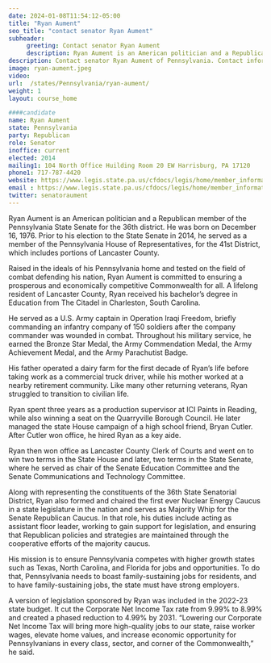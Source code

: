 ```yaml
---
date: 2024-01-08T11:54:12-05:00
title: "Ryan Aument"
seo_title: "contact senator Ryan Aument"
subheader:
     greeting: Contact senator Ryan Aument
     description: Ryan Aument is an American politician and a Republican member of the Pennsylvania State Senate for the 36th district. He was born on December 16, 1976. Prior to his election to the State Senate in 2014, he served as a member of the Pennsylvania House of Representatives, for the 41st District, which includes portions of Lancaster County.
description: Contact senator Ryan Aument of Pennsylvania. Contact information for Ryan Aument includes email address, phone number, and mailing address.
image: ryan-aument.jpeg
video:
url:  /states/Pennsylvania/ryan-aument/
weight: 1
layout: course_home

####candidate
name: Ryan Aument
state: Pennsylvania
party: Republican
role: Senator
inoffice: current
elected: 2014
mailing1: 104 North Office Huilding Room 20 EW Harrisburg, PA 17120
phone1: 717-787-4420
website: https://www.legis.state.pa.us/cfdocs/legis/home/member_information/Senate_bio.cfm?id=1198/
email : https://www.legis.state.pa.us/cfdocs/legis/home/member_information/Senate_bio.cfm?id=1198/
twitter: senatoraument
---
```


Ryan Aument is an American politician and a Republican member of the Pennsylvania State Senate for the 36th district. He was born on December 16, 1976. Prior to his election to the State Senate in 2014, he served as a member of the Pennsylvania House of Representatives, for the 41st District, which includes portions of Lancaster County.

Raised in the ideals of his Pennsylvania home and tested on the field of combat defending his nation, Ryan Aument is committed to ensuring a prosperous and economically competitive Commonwealth for all. A lifelong resident of Lancaster County, Ryan received his bachelor’s degree in Education from The Citadel in Charleston, South Carolina.

He served as a U.S. Army captain in Operation Iraqi Freedom, briefly commanding an infantry company of 150 soldiers after the company commander was wounded in combat. Throughout his military service, he earned the Bronze Star Medal, the Army Commendation Medal, the Army Achievement Medal, and the Army Parachutist Badge.

His father operated a dairy farm for the first decade of Ryan’s life before taking work as a commercial truck driver, while his mother worked at a nearby retirement community. Like many other returning veterans, Ryan struggled to transition to civilian life.

Ryan spent three years as a production supervisor at ICI Paints in Reading, while also winning a seat on the Quarryville Borough Council. He later managed the state House campaign of a high school friend, Bryan Cutler. After Cutler won office, he hired Ryan as a key aide.

Ryan then won office as Lancaster County Clerk of Courts and went on to win two terms in the State House and later, two terms in the State Senate, where he served as chair of the Senate Education Committee and the Senate Communications and Technology Committee.

Along with representing the constituents of the 36th State Senatorial District, Ryan also formed and chaired the first ever Nuclear Energy Caucus in a state legislature in the nation and serves as Majority Whip for the Senate Republican Caucus. In that role, his duties include acting as assistant floor leader, working to gain support for legislation, and ensuring that Republican policies and strategies are maintained through the cooperative efforts of the majority caucus.

His mission is to ensure Pennsylvania competes with higher growth states such as Texas, North Carolina, and Florida for jobs and opportunities. To do that, Pennsylvania needs to boast family-sustaining jobs for residents, and to have family-sustaining jobs, the state must have strong employers.

A version of legislation sponsored by Ryan was included in the 2022-23 state budget. It cut the Corporate Net Income Tax rate from 9.99% to 8.99% and created a phased reduction to 4.99% by 2031. “Lowering our Corporate Net Income Tax will bring more high-quality jobs to our state, raise worker wages, elevate home values, and increase economic opportunity for Pennsylvanians in every class, sector, and corner of the Commonwealth,” he said.
